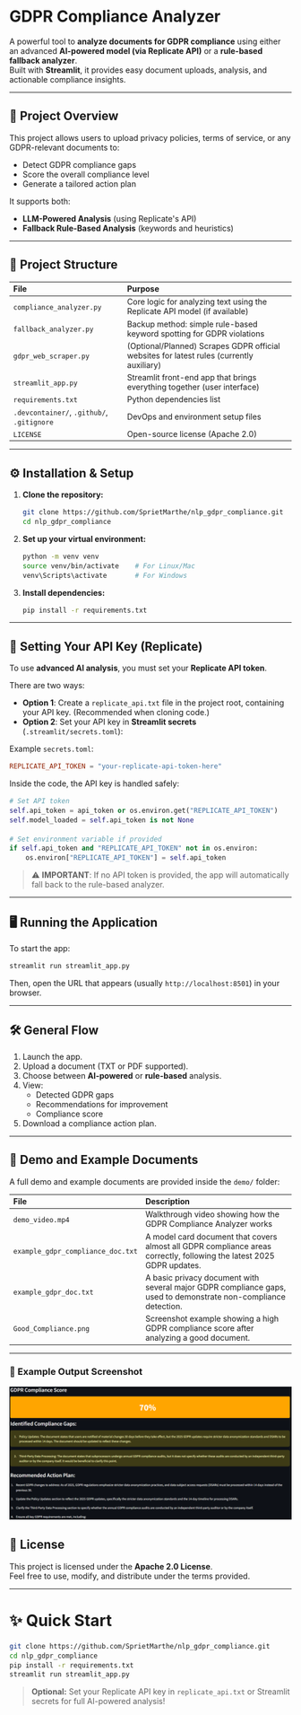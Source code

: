 # GDPR Compliance Analyzer

A powerful tool to **analyze documents for GDPR compliance** using either an advanced **AI-powered model (via Replicate API)** or a **rule-based fallback analyzer**.  
Built with **Streamlit**, it provides easy document uploads, analysis, and actionable compliance insights.

---

## 🚀 Project Overview

This project allows users to upload privacy policies, terms of service, or any GDPR-relevant documents to:

- Detect GDPR compliance gaps
- Score the overall compliance level
- Generate a tailored action plan

It supports both:
- **LLM-Powered Analysis** (using Replicate's API)
- **Fallback Rule-Based Analysis** (keywords and heuristics)

---

## 📂 Project Structure

| File | Purpose |
|:---|:---|
| `compliance_analyzer.py` | Core logic for analyzing text using the Replicate API model (if available) |
| `fallback_analyzer.py` | Backup method: simple rule-based keyword spotting for GDPR violations |
| `gdpr_web_scraper.py` | (Optional/Planned) Scrapes GDPR official websites for latest rules (currently auxiliary) |
| `streamlit_app.py` | Streamlit front-end app that brings everything together (user interface) |
| `requirements.txt` | Python dependencies list |
| `.devcontainer/`, `.github/`, `.gitignore` | DevOps and environment setup files |
| `LICENSE` | Open-source license (Apache 2.0) |

---

## ⚙️ Installation & Setup

1. **Clone the repository:**
   ```bash
   git clone https://github.com/SprietMarthe/nlp_gdpr_compliance.git
   cd nlp_gdpr_compliance
   ```

2. **Set up your virtual environment:**
   ```bash
   python -m venv venv
   source venv/bin/activate    # For Linux/Mac
   venv\Scripts\activate       # For Windows
   ```

3. **Install dependencies:**
   ```bash
   pip install -r requirements.txt
   ```

---

## 🔐 Setting Your API Key (Replicate)

To use **advanced AI analysis**, you must set your **Replicate API token**.

There are two ways:
- **Option 1**: Create a `replicate_api.txt` file in the project root, containing your API key. (Recommended when cloning code.)
- **Option 2**: Set your API key in **Streamlit secrets** (`.streamlit/secrets.toml`):

Example `secrets.toml`:
```toml
REPLICATE_API_TOKEN = "your-replicate-api-token-here"
```

Inside the code, the API key is handled safely:
```python
# Set API token
self.api_token = api_token or os.environ.get("REPLICATE_API_TOKEN")
self.model_loaded = self.api_token is not None

# Set environment variable if provided
if self.api_token and "REPLICATE_API_TOKEN" not in os.environ:
    os.environ["REPLICATE_API_TOKEN"] = self.api_token
```

> ⚠️ **IMPORTANT**: If no API token is provided, the app will automatically fall back to the rule-based analyzer.

---

## 🖥️ Running the Application

To start the app:
```bash
streamlit run streamlit_app.py
```
Then, open the URL that appears (usually `http://localhost:8501`) in your browser.

---


## 🛠️ General Flow

1. Launch the app.
2. Upload a document (TXT or PDF supported).
3. Choose between **AI-powered** or **rule-based** analysis.
4. View:
   - Detected GDPR gaps
   - Recommendations for improvement
   - Compliance score
5. Download a compliance action plan.

---

## 🎥 Demo and Example Documents

A full demo and example documents are provided inside the `demo/` folder:

| File | Description |
|:---|:---|
| `demo_video.mp4` | Walkthrough video showing how the GDPR Compliance Analyzer works |
| `example_gdpr_compliance_doc.txt` | A model card document that covers almost all GDPR compliance areas correctly, following the latest 2025 GDPR updates. |
| `example_gdpr_doc.txt` | A basic privacy document with several major GDPR compliance gaps, used to demonstrate non-compliance detection. |
| `Good_Compliance.png` | Screenshot example showing a high GDPR compliance score after analyzing a good document. |

---

### 📸 Example Output Screenshot

![Good Compliance Example](Demo/Good_Compliance.png)

## 📝 License

This project is licensed under the **Apache 2.0 License**.  
Feel free to use, modify, and distribute under the terms provided.

---

# ✨ Quick Start

```bash
git clone https://github.com/SprietMarthe/nlp_gdpr_compliance.git
cd nlp_gdpr_compliance
pip install -r requirements.txt
streamlit run streamlit_app.py
```
> **Optional:** Set your Replicate API key in `replicate_api.txt` or Streamlit secrets for full AI-powered analysis!

